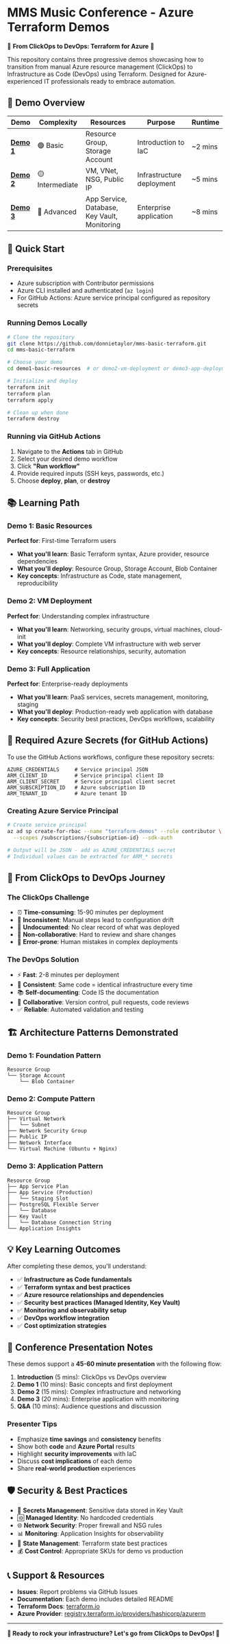 # MMS Music Conference - Azure Terraform Demos

🎵 **From ClickOps to DevOps: Terraform for Azure** 🎵

This repository contains three progressive demos showcasing how to transition from manual Azure resource management (ClickOps) to Infrastructure as Code (DevOps) using Terraform. Designed for Azure-experienced IT professionals ready to embrace automation.

## 🎯 Demo Overview

| Demo | Complexity | Resources | Purpose | Runtime |
|------|------------|-----------|---------|---------|
| **[Demo 1](./demo1-basic-resources/)** | 🟢 Basic | Resource Group, Storage Account | Introduction to IaC | ~2 mins |
| **[Demo 2](./demo2-vm-deployment/)** | 🟡 Intermediate | VM, VNet, NSG, Public IP | Infrastructure deployment | ~5 mins |
| **[Demo 3](./demo3-app-deployment/)** | 🔴 Advanced | App Service, Database, Key Vault, Monitoring | Enterprise application | ~8 mins |

## 🚀 Quick Start

### Prerequisites
- Azure subscription with Contributor permissions
- Azure CLI installed and authenticated (`az login`)
- For GitHub Actions: Azure service principal configured as repository secrets

### Running Demos Locally
```bash
# Clone the repository
git clone https://github.com/donnietaylor/mms-basic-terraform.git
cd mms-basic-terraform

# Choose your demo
cd demo1-basic-resources  # or demo2-vm-deployment or demo3-app-deployment

# Initialize and deploy
terraform init
terraform plan
terraform apply

# Clean up when done
terraform destroy
```

### Running via GitHub Actions
1. Navigate to the **Actions** tab in GitHub
2. Select your desired demo workflow
3. Click **"Run workflow"**
4. Provide required inputs (SSH keys, passwords, etc.)
5. Choose **deploy**, **plan**, or **destroy**

## 📚 Learning Path

### Demo 1: Basic Resources
**Perfect for**: First-time Terraform users
- **What you'll learn**: Basic Terraform syntax, Azure provider, resource dependencies
- **What you'll deploy**: Resource Group, Storage Account, Blob Container
- **Key concepts**: Infrastructure as Code, state management, reproducibility

### Demo 2: VM Deployment  
**Perfect for**: Understanding complex infrastructure
- **What you'll learn**: Networking, security groups, virtual machines, cloud-init
- **What you'll deploy**: Complete VM infrastructure with web server
- **Key concepts**: Resource relationships, security, automation

### Demo 3: Full Application
**Perfect for**: Enterprise-ready deployments
- **What you'll learn**: PaaS services, secrets management, monitoring, staging
- **What you'll deploy**: Production-ready web application with database
- **Key concepts**: Security best practices, DevOps workflows, scalability

## 🔧 Required Azure Secrets (for GitHub Actions)

To use the GitHub Actions workflows, configure these repository secrets:

```
AZURE_CREDENTIALS     # Service principal JSON
ARM_CLIENT_ID         # Service principal client ID  
ARM_CLIENT_SECRET     # Service principal client secret
ARM_SUBSCRIPTION_ID   # Azure subscription ID
ARM_TENANT_ID         # Azure tenant ID
```

### Creating Azure Service Principal
```bash
# Create service principal
az ad sp create-for-rbac --name "terraform-demos" --role contributor \
  --scopes /subscriptions/{subscription-id} --sdk-auth

# Output will be JSON - add as AZURE_CREDENTIALS secret
# Individual values can be extracted for ARM_* secrets
```

## 🎵 From ClickOps to DevOps Journey

### The ClickOps Challenge
- ⏰ **Time-consuming**: 15-90 minutes per deployment
- 🔄 **Inconsistent**: Manual steps lead to configuration drift  
- 📝 **Undocumented**: No clear record of what was deployed
- 👥 **Non-collaborative**: Hard to review and share changes
- 🐛 **Error-prone**: Human mistakes in complex deployments

### The DevOps Solution
- ⚡ **Fast**: 2-8 minutes per deployment
- 🎯 **Consistent**: Same code = identical infrastructure every time
- 📚 **Self-documenting**: Code IS the documentation
- 🤝 **Collaborative**: Version control, pull requests, code reviews
- ✅ **Reliable**: Automated validation and testing

## 🏗️ Architecture Patterns Demonstrated

### Demo 1: Foundation Pattern
```
Resource Group
└── Storage Account
    └── Blob Container
```

### Demo 2: Compute Pattern  
```
Resource Group
├── Virtual Network
│   └── Subnet
├── Network Security Group
├── Public IP
├── Network Interface
└── Virtual Machine (Ubuntu + Nginx)
```

### Demo 3: Application Pattern
```
Resource Group
├── App Service Plan
├── App Service (Production)
│   └── Staging Slot
├── PostgreSQL Flexible Server
│   └── Database
├── Key Vault
│   └── Database Connection String
└── Application Insights
```

## 💡 Key Learning Outcomes

After completing these demos, you'll understand:

- ✅ **Infrastructure as Code fundamentals**
- ✅ **Terraform syntax and best practices**  
- ✅ **Azure resource relationships and dependencies**
- ✅ **Security best practices (Managed Identity, Key Vault)**
- ✅ **Monitoring and observability setup**
- ✅ **DevOps workflow integration**
- ✅ **Cost optimization strategies**

## 🎤 Conference Presentation Notes

These demos support a **45-60 minute presentation** with the following flow:

1. **Introduction** (5 mins): ClickOps vs DevOps overview
2. **Demo 1** (10 mins): Basic concepts and first deployment
3. **Demo 2** (15 mins): Complex infrastructure and networking
4. **Demo 3** (20 mins): Enterprise application with monitoring
5. **Q&A** (10 mins): Audience questions and discussion

### Presenter Tips
- Emphasize **time savings** and **consistency** benefits
- Show both **code** and **Azure Portal** results
- Highlight **security improvements** with IaC
- Discuss **cost implications** of each demo
- Share **real-world production** experiences

## 🛡️ Security & Best Practices

- 🔐 **Secrets Management**: Sensitive data stored in Key Vault
- 🆔 **Managed Identity**: No hardcoded credentials
- 🌐 **Network Security**: Proper firewall and NSG rules
- 📊 **Monitoring**: Application Insights for observability
- 🔄 **State Management**: Terraform state best practices
- 💰 **Cost Control**: Appropriate SKUs for demo vs production

## 📞 Support & Resources

- **Issues**: Report problems via GitHub Issues
- **Documentation**: Each demo includes detailed README
- **Terraform Docs**: [terraform.io](https://terraform.io)
- **Azure Provider**: [registry.terraform.io/providers/hashicorp/azurerm](https://registry.terraform.io/providers/hashicorp/azurerm)

---
**🎵 Ready to rock your infrastructure? Let's go from ClickOps to DevOps! 🎵**
